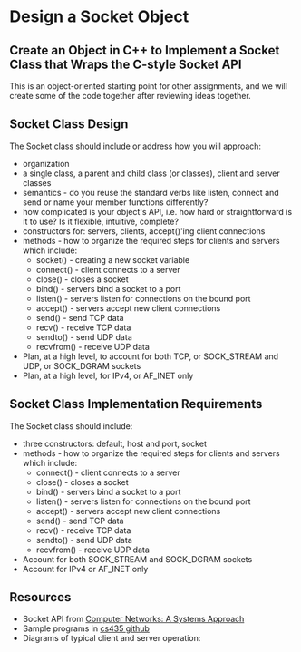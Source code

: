 # Design a Socket Object
## Create an Object in C++ to Implement a Socket Class that Wraps the C-style Socket API
This is an object-oriented starting point for other assignments, and we will create some of the code together after reviewing ideas together.

## Socket Class Design
The Socket class should include or address how you will approach:
- organization
- a single class, a parent and child class (or classes), client and server classes
- semantics - do you reuse the standard verbs like listen, connect and send or name your member functions differently?
- how complicated is your object's API, i.e. how hard or straightforward is it to use?  Is it flexible, intuitive, complete?
- constructors for: servers, clients, accept()'ing client connections
- methods - how to organize the required steps for clients and servers which include: 
    - socket() - creating a new socket variable
    - connect() - client connects to a server
    - close() - closes a socket
    - bind() - servers bind a socket to a port
    - listen() - servers listen for connections on the bound port
    - accept() - servers accept new client connections
    - send() - send TCP data
    - recv() - receive TCP data
    - sendto() - send UDP data
    - recvfrom() - receive UDP data
- Plan, at a high level, to account for both TCP, or SOCK_STREAM and UDP, or SOCK_DGRAM sockets
- Plan, at a high level, for IPv4, or AF_INET only

## Socket Class Implementation Requirements
The Socket class should include:
- three constructors: default, host and port, socket 
- methods - how to organize the required steps for clients and servers which include:
    - connect() - client connects to a server
    - close() - closes a socket
    - bind() - servers bind a socket to a port
    - listen() - servers listen for connections on the bound port
    - accept() - servers accept new client connections
    - send() - send TCP data
    - recv() - receive TCP data
    - sendto() - send UDP data
    - recvfrom() - receive UDP data
- Account for both SOCK_STREAM and SOCK_DGRAM sockets
- Account for IPv4 or AF_INET only

## Resources
- Socket API from [Computer Networks: A Systems Approach](https://book.systemsapproach.org/foundation/software.html#socket-apiLinks)
- Sample programs in [cs435 github](https://github.butler.edu/npartenh/cs435/tree/main/sockets/c%2B%2B)
- Diagrams of typical client and server operation:

